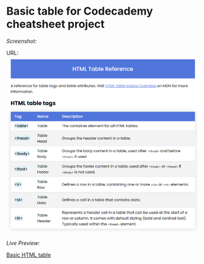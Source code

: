 # Basic table for Codecademy cheatsheet project

*Screenshot:*

 URL: ![Project screenshot](./Screenshot.png?raw=true)

 *Live Preview:*

[Basic HTML table](https://jo-with-vision.github.io/codecademy-tables-cheatsheet/)

